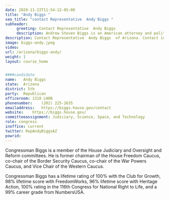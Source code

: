 ```yaml
---
date: 2020-11-22T11:54:12-05:00
title: "Andy Biggs "
seo_title: "contact Representative  Andy Biggs "
subheader:
     greeting: Contact Representative  Andy Biggs  
     description: Andrew Steven Biggs is an American attorney and politician. A Republican, he serves as a member of the United States House of Representatives, representing Arizona's 5th congressional district.
description: Contact Representative  Andy Biggs  of Arizona. Contact information for Andy Biggs  includes email address, phone number, and mailing address.
image: biggs-andy.jpeg
video: 
url: /arizona/biggs-andy/
weight: 1
layout: course_home


####candidate
name:	Andy Biggs 
state:	Arizona
district: 5th
party:	Republican
officeroom:	1318 LHOB
phonenumber:	(202) 225-2635
emailaddress:	https://biggs.house.gov/contact
website:	https://biggs.house.gov/
committeeassignment: Judiciary, Science, Space, and Technology
role: congress
inoffice: current
twitter: RepAndyBiggsAZ
powrid: 
---
```

Congressman Biggs is a member of the House Judiciary and Oversight and Reform committees. He is former chairman of the House Freedom Caucus, co-chair of the Border Security Caucus, co-chair of the War Powers Caucus, and Vice Chair of the Western Caucus.

Congressman Biggs has a lifetime rating of 100% with the Club for Growth, 98% lifetime score with FreedomWorks, 96% lifetime score with Heritage Action, 100% rating in the 116th Congress for National Right to Life, and a 99% career grade from NumbersUSA.